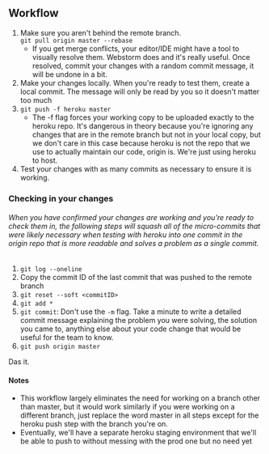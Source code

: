 ## Workflow
1. Make sure you aren't behind the remote branch.   
`git pull origin master --rebase`
    - If you get merge conflicts, your editor/IDE might have a tool to visually resolve them. Webstorm does and it's really useful. Once resolved, commit your changes with a random commit message, it will be undone in a bit.
2. Make your changes locally. When you're ready to test them, create a local commit. The message will only be read by you so it doesn't matter too much
3. `git push -f heroku master`
    - The -f flag forces your working copy to be uploaded exactly to the heroku repo. It's dangerous in theory because you're ignoring any changes that are in the remote branch but not in your local copy, but we don't care in this case because heroku is not the repo that we use to actually maintain our code, origin is. We're just using heroku to host.
4. Test your changes with as many commits as necessary to ensure it is working. 

### Checking in your changes
###### When you have confirmed your changes are working and you're ready to check them in, the following steps will squash all of the micro-commits that were likely necessary when testing with heroku into one commit in the origin repo that is more readable and solves a problem as a single commit.
1. `git log --oneline`
2. Copy the commit ID of the last commit that was pushed to the remote branch
3. `git reset --soft <commitID>`
4. `git add *`
5. `git commit`: Don't use the `-m` flag. Take a minute to write a detailed commit message explaining the problem you were solving, the solution you came to, anything else about your code change that would be useful for the team to know.
6. `git push origin master`

Das it.


#### Notes
- This workflow largely eliminates the need for working on a branch other than master, but it would work similarly if you were working on a different branch, just replace the word master in all steps except for the heroku push step with the branch you're on.
- Eventually, we'll have a separate heroku staging environment that we'll be able to push to without messing with the prod one but no need yet